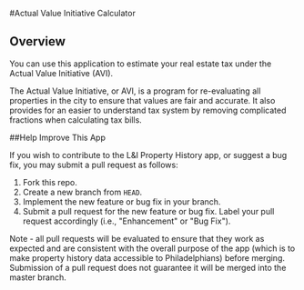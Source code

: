 #Actual Value Initiative Calculator

## Overview
You can use this application to estimate your real estate tax under the Actual Value Initiative (AVI).

The Actual Value Initiative, or AVI, is a program for re-evaluating all properties in the city to ensure that values are fair and accurate. It also provides for an easier to understand tax system by removing complicated fractions when calculating tax bills.

##Help Improve This App

If you wish to contribute to the L&I Property History app, or suggest a bug fix, you may submit a pull request as follows:

1. Fork this repo.
2. Create a new branch from <code>HEAD</code>.
3. Implement the new feature or bug fix in your branch.
4. Submit a pull request for the new feature or bug fix. Label your pull request accordingly (i.e., "Enhancement" or "Bug Fix").

Note - all pull requests will be evaluated to ensure that they work as expected and are consistent with the overall purpose of the app (which is to make property history data accessible to Philadelphians) before merging. Submission of a pull request does not guarantee it will be merged into the master branch.